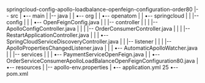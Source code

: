 springcloud-config-apollo-loadbalance-openfeign-configuration-order80
|-- src
|   •-- main
|       |-- java
|       |   •-- org
|       |       •-- openatom
|       |           •-- springcloud
|       |               |-- config
|       |               |   •-- OpenFeignConfig.java
|       |               |-- controller
|       |               |   |-- ApolloConfigController.java
|       |               |   |-- OrderConsumerController.java
|       |               |   |-- RestartApplicationController.java
|       |               |   •-- SpringCloudServiceDiscoveryController.java
|       |               |-- listener
|       |               |   |-- ApolloPropertiesChangedListener.java
|       |               |   •-- AutomaticApolloWatcher.java
|       |               |-- services
|       |               |   •-- PaymentServiceOpenFeign.java
|       |               •-- OrderServiceConsumerApolloLoadBalanceOpenFeignConfiguration80.java
|       •-- resources
|           |-- apollo-env.properties
|           •-- application.yml
25
•-- pom.xml
